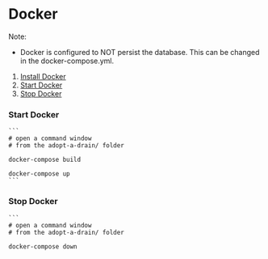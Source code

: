 # Docker
Note:
* Docker is configured to NOT persist the database. This can be changed in the docker-compose.yml.

1. [Install Docker](https://www.docker.com)
1. [Start Docker](#start-docker)
1. [Stop Docker](#stop-docker)

### Start Docker
    ```
    # open a command window
    # from the adopt-a-drain/ folder

    docker-compose build

    docker-compose up
    ```

### Stop Docker
    ```
    # open a command window
    # from the adopt-a-drain/ folder

    docker-compose down
